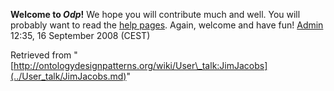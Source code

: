 __Welcome to _Odp_!__ We hope you will contribute much and well. 
You will probably want to read the [help pages](http://ontologydesignpatterns.org/wiki/Help:Contents "Help:Contents"). Again, welcome and have fun! [Admin](http://ontologydesignpatterns.org/wiki/index.php?title=User:Admin&action=edit&redlink=1 "User:Admin (not yet written)") 12:35, 16 September 2008 (CEST)





Retrieved from "[http://ontologydesignpatterns.org/wiki/User\_talk:JimJacobs](../User_talk/JimJacobs.md)"